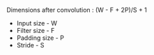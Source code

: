 Dimensions after convolution : (W - F + 2P)/S + 1

- Input size - W
- Filter size - F
- Padding size - P
- Stride - S
